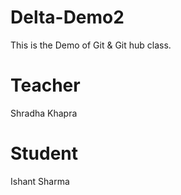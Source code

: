 # Delta-Demo2
This is the Demo of Git &amp; Git hub class.

# Teacher
Shradha Khapra

# Student
Ishant Sharma